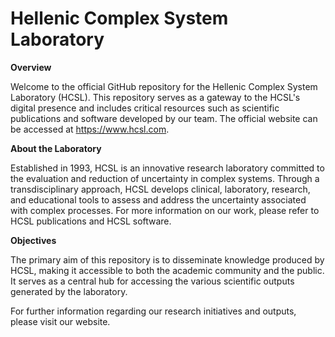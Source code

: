 # Hellenic Complex System Laboratory

**Overview**

Welcome to the official GitHub repository for the Hellenic Complex System Laboratory (HCSL). This repository serves as a gateway to the HCSL's digital presence and includes critical resources such as scientific publications and software developed by our team. The official website can be accessed at https://www.hcsl.com.

**About the Laboratory**

Established in 1993, HCSL is an innovative research laboratory committed to the evaluation and reduction of uncertainty in complex systems. Through a transdisciplinary approach, HCSL develops clinical, laboratory, research, and educational tools to assess and address the uncertainty associated with complex processes. For more information on our work, please refer to HCSL publications and HCSL software.

**Objectives**

The primary aim of this repository is to disseminate knowledge produced by HCSL, making it accessible to both the academic community and the public. It serves as a central hub for accessing the various scientific outputs generated by the laboratory.

For further information regarding our research initiatives and outputs, please visit our website.
